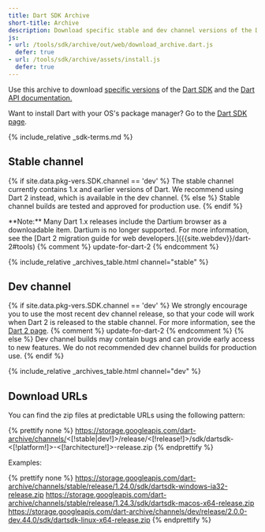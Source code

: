 ```yaml
---
title: Dart SDK Archive
short-title: Archive
description: Download specific stable and dev channel versions of the Dart SDK and the Dart API documentation.
js:
- url: /tools/sdk/archive/out/web/download_archive.dart.js
  defer: true
- url: /tools/sdk/archive/assets/install.js
  defer: true
---
```


Use this archive to download
[specific versions](/tools/sdk#about-release-channels-and-version-strings) of the
[Dart SDK](/tools/sdk)
and the [Dart API documentation.]({{site.dart_api}}/{{site.data.pkg-vers.SDK.channel}})

Want to install Dart with your OS's package manager?
Go to the [Dart SDK page](/tools/sdk).

<aside class="alert alert-warning" markdown="1">
  {% include_relative _sdk-terms.md %}
</aside>


## Stable channel

{% if site.data.pkg-vers.SDK.channel == 'dev' %}
The stable channel currently contains 1.x and earlier versions of Dart.
We recommend using Dart 2 instead,
which is available in the dev channel.
{% else %}
Stable channel builds are tested and approved for production use.
{% endif %}

<aside class="alert alert-info" markdown="1">
  **Note:** Many Dart 1.x releases include the Dartium browser
  as a downloadable item. Dartium is no longer supported.
  For more information, see the
  [Dart 2 migration guide for web developers.]({{site.webdev}}/dart-2#tools)
{% comment %}
update-for-dart-2
{% endcomment %}
</aside>

{% include_relative _archives_table.html channel="stable" %}

## Dev channel

{% if site.data.pkg-vers.SDK.channel == 'dev' %}
We strongly encourage you to use the most recent dev channel release,
so that your code will work when Dart 2 is released to the stable channel.
For more information, see the [Dart 2 page](/dart-2).
{% comment %}
update-for-dart-2
{% endcomment %}
{% else %}
Dev channel builds may contain bugs and can provide early access
to new features. We do not recommended dev channel builds for
production use.
{% endif %}

{% include_relative _archives_table.html channel="dev" %}

## Download URLs

You can find the zip files at predictable URLs using the
following pattern:

{% prettify none %}
https://storage.googleapis.com/dart-archive/channels/<[!stable|dev!]>/release/<[!release!]>/sdk/dartsdk-<[!platform!]>-<[!architecture!]>-release.zip
{% endprettify %}

Examples:

{% prettify none %}
https://storage.googleapis.com/dart-archive/channels/stable/release/1.24.0/sdk/dartsdk-windows-ia32-release.zip
https://storage.googleapis.com/dart-archive/channels/stable/release/1.24.3/sdk/dartsdk-macos-x64-release.zip
https://storage.googleapis.com/dart-archive/channels/dev/release/2.0.0-dev.44.0/sdk/dartsdk-linux-x64-release.zip
{% endprettify %}
